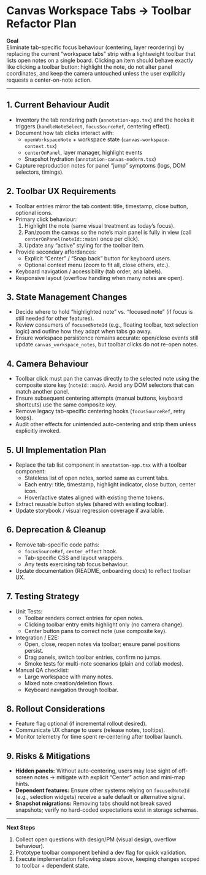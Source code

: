 # Canvas Workspace Tabs → Toolbar Refactor Plan

**Goal**  
Eliminate tab-specific focus behaviour (centering, layer reordering) by replacing the current “workspace tabs” strip with a lightweight toolbar that lists open notes on a single board. Clicking an item should behave exactly like clicking a toolbar button: highlight the note, do not alter panel coordinates, and keep the camera untouched unless the user explicitly requests a center-on-note action.

---

## 1. Current Behaviour Audit
- Inventory the tab rendering path (`annotation-app.tsx`) and the hooks it triggers (`handleNoteSelect`, `focusSourceRef`, centering effect).
- Document how tab clicks interact with:
  - `openWorkspaceNote` + workspace state (`canvas-workspace-context.tsx`)
  - `centerOnPanel`, layer manager, highlight events
  - Snapshot hydration (`annotation-canvas-modern.tsx`)
- Capture reproduction notes for panel “jump” symptoms (logs, DOM selectors, timings).

## 2. Toolbar UX Requirements
- Toolbar entries mirror the tab content: title, timestamp, close button, optional icons.
- Primary click behaviour:
  1. Highlight the note (same visual treatment as today’s focus).
  2. Pan/zoom the canvas so the note’s main panel is fully in view (call `centerOnPanel(noteId::main)` once per click).
  3. Update any “active” styling for the toolbar item.
- Provide secondary affordances:
  - Explicit “Center” / “Snap back” button for keyboard users.
  - Optional context menu (zoom to fit all, close others, etc.).
- Keyboard navigation / accessibility (tab order, aria labels).
- Responsive layout (overflow handling when many notes are open).

## 3. State Management Changes
- Decide where to hold “highlighted note” vs. “focused note” (if focus is still needed for other features).
- Review consumers of `focusedNoteId` (e.g., floating toolbar, text selection logic) and outline how they adapt when tabs go away.
- Ensure workspace persistence remains accurate: open/close events still update `canvas_workspace_notes`, but toolbar clicks do not re-open notes.

## 4. Camera Behaviour
- Toolbar click must pan the canvas directly to the selected note using the composite store key (`noteId::main`). Avoid any DOM selectors that can match another panel.
- Ensure subsequent centering attempts (manual buttons, keyboard shortcuts) use the same composite key.
- Remove legacy tab-specific centering hooks (`focusSourceRef`, retry loops).
- Audit other effects for unintended auto-centering and strip them unless explicitly invoked.

## 5. UI Implementation Plan
- Replace the tab list component in `annotation-app.tsx` with a toolbar component:
  - Stateless list of open notes, sorted same as current tabs.
  - Each entry: title, timestamp, highlight indicator, close button, center icon.
  - Hover/active states aligned with existing theme tokens.
- Extract reusable button styles (shared with existing toolbar).
- Update storybook / visual regression coverage if available.

## 6. Deprecation & Cleanup
- Remove tab-specific code paths:
  - `focusSourceRef`, `center_effect` hook.
  - Tab-specific CSS and layout wrappers.
  - Any tests exercising tab focus behaviour.
- Update documentation (README, onboarding docs) to reflect toolbar UX.

## 7. Testing Strategy
- Unit Tests:
  - Toolbar renders correct entries for open notes.
  - Clicking toolbar entry emits highlight only (no camera change).
  - Center button pans to correct note (use composite key).
- Integration / E2E:
  - Open, close, reopen notes via toolbar; ensure panel positions persist.
  - Drag panels, switch toolbar entries, confirm no jumps.
  - Smoke tests for multi-note scenarios (plain and collab modes).
- Manual QA checklist:
  - Large workspace with many notes.
  - Mixed note creation/deletion flows.
  - Keyboard navigation through toolbar.

## 8. Rollout Considerations
- Feature flag optional (if incremental rollout desired).
- Communicate UX change to users (release notes, tooltips).
- Monitor telemetry for time spent re-centering after toolbar launch.

## 9. Risks & Mitigations
- **Hidden panels:** Without auto-centering, users may lose sight of off-screen notes → mitigate with explicit “Center” action and mini-map hints.
- **Dependent features:** Ensure other systems relying on `focusedNoteId` (e.g., selection widgets) receive a safe default or alternative signal.
- **Snapshot migrations:** Removing tabs should not break saved snapshots; verify no hard-coded expectations exist in storage schemas.

---

**Next Steps**
1. Collect open questions with design/PM (visual design, overflow behaviour).
2. Prototype toolbar component behind a dev flag for quick validation.
3. Execute implementation following steps above, keeping changes scoped to toolbar + dependent state.
